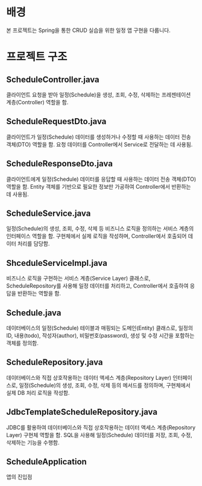 # 배경
본 프로젝트는 Spring을 통한 CRUD 실습을 위한 일정 앱 구현을 다룹니다.

# 프로젝트 구조


## ScheduleController.java 
클라이언트 요청을 받아 일정(Schedule)을 생성, 조회, 수정, 삭제하는 프레젠테이션 계층(Controller) 역할을 함.
## ScheduleRequestDto.java
클라이언트가 일정(Schedule) 데이터를 생성하거나 수정할 때 사용하는 데이터 전송 객체(DTO) 역할을 함.
요청 데이터를 Controller에서 Service로 전달하는 데 사용됨.
## ScheduleResponseDto.java
클라이언트에게 일정(Schedule) 데이터를 응답할 때 사용하는 데이터 전송 객체(DTO) 역할을 함.
Entity 객체를 기반으로 필요한 정보만 가공하여 Controller에서 반환하는 데 사용됨.


## ScheduleService.java
일정(Schedule)의 생성, 조회, 수정, 삭제 등 비즈니스 로직을 정의하는 서비스 계층의 인터페이스 역할을 함.
구현체에서 실제 로직을 작성하며, Controller에서 호출되어 데이터 처리를 담당함.
## ShceduleServiceImpl.java
비즈니스 로직을 구현하는 서비스 계층(Service Layer) 클래스로,
ScheduleRepository를 사용해 일정 데이터를 처리하고, Controller에서 호출하여 응답을 반환하는 역할을 함.

## Schedule.java 
데이터베이스의 일정(Schedule) 테이블과 매핑되는 도메인(Entity) 클래스로,
일정의 ID, 내용(todo), 작성자(author), 비밀번호(password), 생성 및 수정 시간을 포함하는 객체를 정의함.

## ScheduleRepository.java 
데이터베이스와 직접 상호작용하는 데이터 액세스 계층(Repository Layer) 인터페이스로,
일정(Schedule)의 생성, 조회, 수정, 삭제 등의 메서드를 정의하며, 구현체에서 실제 DB 처리 로직을 작성함.
## JdbcTemplateScheduleRepository.java 
JDBC를 활용하여 데이터베이스와 직접 상호작용하는 데이터 액세스 계층(Repository Layer) 구현체 역할을 함.
SQL을 사용해 일정(Schedule) 데이터를 저장, 조회, 수정, 삭제하는 기능을 수행함.

## ScheduleApplication 
앱의 진입점